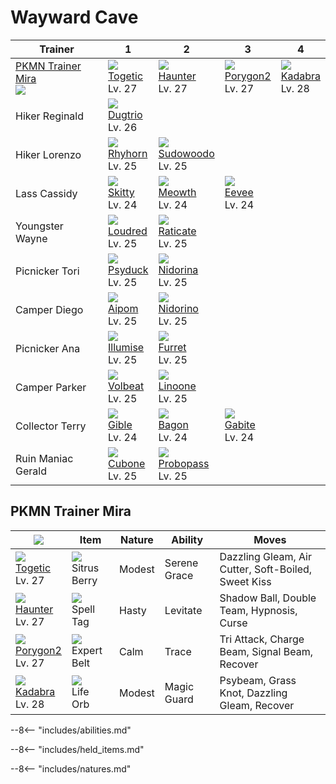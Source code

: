 # Wayward Cave

Trainer                          | 1                                | 2                                 | 3                                | 4
---                              | ---                              | ---                               | ---                              | ---
[PKMN Trainer Mira]<br>![][mira] | ![][176]<br>[Togetic]<br>Lv. 27  | ![][093]<br>[Haunter]<br>Lv. 27   | ![][233]<br>[Porygon2]<br>Lv. 27 | ![][064]<br>[Kadabra]<br>Lv. 28
Hiker Reginald                   | ![][051]<br>[Dugtrio]<br>Lv. 26  | &nbsp;                            | &nbsp;                           | &nbsp;
Hiker Lorenzo                    | ![][111]<br>[Rhyhorn]<br>Lv. 25  | ![][185]<br>[Sudowoodo]<br>Lv. 25 | &nbsp;                           | &nbsp;
Lass Cassidy                     | ![][300]<br>[Skitty]<br>Lv. 24   | ![][052]<br>[Meowth]<br>Lv. 24    | ![][133]<br>[Eevee]<br>Lv. 24    | &nbsp;
Youngster Wayne                  | ![][294]<br>[Loudred]<br>Lv. 25  | ![][020]<br>[Raticate]<br>Lv. 25  | &nbsp;                           | &nbsp;
Picnicker Tori                   | ![][054]<br>[Psyduck]<br>Lv. 25  | ![][030]<br>[Nidorina]<br>Lv. 25  | &nbsp;                           | &nbsp;
Camper Diego                     | ![][190]<br>[Aipom]<br>Lv. 25    | ![][033]<br>[Nidorino]<br>Lv. 25  | &nbsp;                           | &nbsp;
Picnicker Ana                    | ![][314]<br>[Illumise]<br>Lv. 25 | ![][162]<br>[Furret]<br>Lv. 25    | &nbsp;                           | &nbsp;
Camper Parker                    | ![][313]<br>[Volbeat]<br>Lv. 25  | ![][264]<br>[Linoone]<br>Lv. 25   | &nbsp;                           | &nbsp;
Collector Terry                  | ![][443]<br>[Gible]<br>Lv. 24    | ![][371]<br>[Bagon]<br>Lv. 24     | ![][444]<br>[Gabite]<br>Lv. 24   | &nbsp;
Ruin Maniac Gerald               | ![][104]<br>[Cubone]<br>Lv. 25   | ![][476]<br>[Probopass]<br>Lv. 25 | &nbsp;                           | &nbsp;

## PKMN Trainer Mira

![][mira]                        | Item                              | Nature | Ability      | Moves
---                              | ---                               | ---    | ---          | ---
![][176]<br>[Togetic]<br>Lv. 27  | ![][sitrus-berry]<br>Sitrus Berry | Modest | Serene Grace | Dazzling Gleam, Air Cutter, Soft-Boiled, Sweet Kiss
![][093]<br>[Haunter]<br>Lv. 27  | ![][spell-tag]<br>Spell Tag       | Hasty  | Levitate     | Shadow Ball, Double Team, Hypnosis, Curse
![][233]<br>[Porygon2]<br>Lv. 27 | ![][expert-belt]<br>Expert Belt   | Calm   | Trace        | Tri Attack, Charge Beam, Signal Beam, Recover
![][064]<br>[Kadabra]<br>Lv. 28  | ![][life-orb]<br>Life Orb         | Modest | Magic Guard  | Psybeam, Grass Knot, Dazzling Gleam, Recover

--8<-- "includes/abilities.md"

--8<-- "includes/held_items.md"

--8<-- "includes/natures.md"

[PKMN Trainer Mira]: #pkmn-trainer-mira
[Raticate]: ../../pokemons/020/
[Nidorina]: ../../pokemons/030/
[Nidorino]: ../../pokemons/033/
[Dugtrio]: ../../pokemons/051/
[Meowth]: ../../pokemons/052/
[Psyduck]: ../../pokemons/054/
[Kadabra]: ../../pokemons/064/
[Haunter]: ../../pokemons/093/
[Cubone]: ../../pokemons/104/
[Rhyhorn]: ../../pokemons/111/
[Eevee]: ../../pokemons/133/
[Furret]: ../../pokemons/162/
[Togetic]: ../../pokemons/176/
[Sudowoodo]: ../../pokemons/185/
[Aipom]: ../../pokemons/190/
[Porygon2]: ../../pokemons/233/
[Linoone]: ../../pokemons/264/
[Loudred]: ../../pokemons/294/
[Skitty]: ../../pokemons/300/
[Volbeat]: ../../pokemons/313/
[Illumise]: ../../pokemons/314/
[Bagon]: ../../pokemons/371/
[Gible]: ../../pokemons/443/
[Gabite]: ../../pokemons/444/
[Probopass]: ../../pokemons/476/
[expert-belt]: ../img/items/expert-belt.png
[life-orb]: ../img/items/life-orb.png
[sitrus-berry]: ../img/items/sitrus-berry.png
[spell-tag]: ../img/items/spell-tag.png
[020]: ../img/pokemon/020.png
[030]: ../img/pokemon/030.png
[033]: ../img/pokemon/033.png
[051]: ../img/pokemon/051.png
[052]: ../img/pokemon/052.png
[054]: ../img/pokemon/054.png
[064]: ../img/pokemon/064.png
[093]: ../img/pokemon/093.png
[104]: ../img/pokemon/104.png
[111]: ../img/pokemon/111.png
[133]: ../img/pokemon/133.png
[162]: ../img/pokemon/162.png
[176]: ../img/pokemon/176.png
[185]: ../img/pokemon/185.png
[190]: ../img/pokemon/190.png
[233]: ../img/pokemon/233.png
[264]: ../img/pokemon/264.png
[294]: ../img/pokemon/294.png
[300]: ../img/pokemon/300.png
[313]: ../img/pokemon/313.png
[314]: ../img/pokemon/314.png
[371]: ../img/pokemon/371.png
[443]: ../img/pokemon/443.png
[444]: ../img/pokemon/444.png
[476]: ../img/pokemon/476.png
[mira]: ../img/trainer/mira.png
